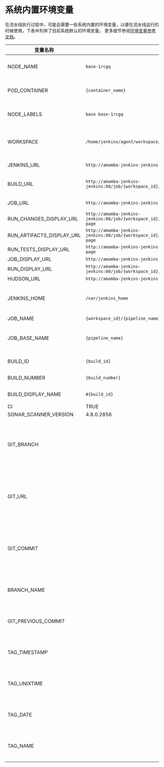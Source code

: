 # 系统内置环境变量

在流水线执行过程中，可能会需要一些系统内置的环境变量，以便在流水线运行的时候使用，下表中列举了目前系统默认的环境变量。
更多细节参阅[环境变量参考文档](./pipeline-syntax/#environment)。

| 变量名称 | 默认值 | 备注 |
| ------ | ----- | ---- |
| NODE_NAME | `base-1rcgq` | 当前执行构建的容器组名称 |
| POD_CONTAINER | `{container_name}` | 目前构建使用的容器名称 |
| NODE_LABELS | `base base-1rcgq` | 为构建节点分配的标签列表 |
| WORKSPACE | `/home/jenkins/agent/workspace/{workspace_id}/{pipeline_name}` | 作为工作空间分配给构建的目录的绝对路径 |
| JENKINS_URL | `http://amamba-jenkins-jenkins:80/` | Jenkins 的 URL |
| BUILD_URL | `http://amamba-jenkins-jenkins:80/job/{workspace_id}/job/{pipeline_name}/{build_id}/` | 该流水线构建记录的 URL |
| JOB_URL | `http://amamba-jenkins-jenkins:80/job/{workspace_id}/job/{pipeline_name}` | 该流水线的 URL |
| RUN_CHANGES_DISPLAY_URL | `http://amamba-jenkins-jenkins:80/job/{workspace_id}/job/{pipeline_name}/{build_id}/display/redirect?page` | |
| RUN_ARTIFACTS_DISPLAY_URL | `http://amamba-jenkins-jenkins:80/job/{workspace_id}/job/{pipeline_name}/{build_id}/display/redirect?page` | |
| RUN_TESTS_DISPLAY_URL | `http://amamba-jenkins-jenkins:80/job/2/job/loooooong-log/12/display/redirect?page` | |
| JOB_DISPLAY_URL | `http://amamba-jenkins-jenkins:80/job/2/job/loooooong-log/display/redirect` | |
| RUN_DISPLAY_URL | `http://amamba-jenkins-jenkins:80/job/{workspace_id}/job/{pipeline_name}/{build_id}/display/redirect` | |
| HUDSON_URL | `http://amamba-jenkins-jenkins:80/` | |
| JENKINS_HOME | `/var/jenkins_home` | Jenkins 存储数据的目录的绝对路径 |
| JOB_NAME | `{workspace_id}/{pipeline_name}` | 流水线名称 |
| JOB_BASE_NAME | `{pipeline_name}` | 流水线短名称，省略了工作空间的 ID |
| BUILD_ID | `{build_id}` | 当前构建记录 ID |
| BUILD_NUMBER | `{build_number}` | 当前构建记录 版本 |
| BUILD_DISPLAY_NAME | `#{build_id}` | 当前构建记录显示名称 |
| CI | TRUE | |
| SONAR_SCANNER_VERSION | 4.8.0.2856 | |
| GIT_BRANCH | | 当流水线基于代码仓库 Jenkinsfile 创建或者基于多分支创建时才会存在 |
| GIT_URL | | 当流水线基于代码仓库 Jenkinsfile 创建或者基于多分支创建时才会存在 |
| GIT_COMMIT | | 当流水线基于代码仓库 Jenkinsfile 创建或者基于多分支创建时才会存在 |
| BRANCH_NAME | | 当流水线基于多分支创建时才会存在 |
| GIT_PREVIOUS_COMMIT | | 当流水线基于多分支创建时才会存在 |
| TAG_TIMESTAMP | | 当流水线基于多分支创建时才会存在 |
| TAG_UNIXTIME | | 当流水线基于多分支创建时才会存在 |
| TAG_DATE | | 当流水线基于多分支创建时才会存在 |
| TAG_NAME | | 当流水线基于多分支创建时才会存在 |

